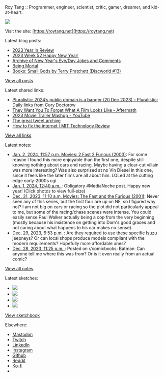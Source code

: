 Roy Tang :: Programmer, engineer, scientist, critic, gamer, dreamer, and kid-at-heart.

![](https://roytang.net/static/img/profile.jpg)

Visit the site: [https://roytang.net](https://roytang.net)

Latest blog posts:

- [2023 Year in Review](https://roytang.net/2024/01/2023-year-in-review/)
- [2023 Week 52 Happy New Year!](https://roytang.net/2023/12/2023-week-52/)
- [Archive of New Year&#x27;s Eve/Day Jokes and Comments](https://roytang.net/2023/12/nye-jokes/)
- [Being Mortal](https://roytang.net/2023/12/being-mortal/)
- [Books: Small Gods by Terry Pratchett (Discworld #13)](https://roytang.net/2023/12/small-gods/)

[View all posts](https://roytang.net/blog)

Latest shared links:

- [Pluralistic: 2024’s public domain is a banger (20 Dec 2023) – Pluralistic: Daily links from Cory Doctorow](https://roytang.net/2023/12/9d9803277b41b2ce138359f28f37e97d/)
- [They Want You To Forget What A Film Looks Like - Aftermath](https://roytang.net/2023/12/5a57088a6466118efa1332d508ab0e73/)
- [2023 Movie Trailer Mashup - YouTube](https://roytang.net/2023/12/774f91328cb03c9359fb9797271b8bc7/)
- [The great tweet archive](https://roytang.net/2023/12/80fb3034631f34ffbd7550946fa4e0a6/)
- [How to fix the internet | MIT Technology Review](https://roytang.net/2023/12/5a75eb5ad83aa681eba64e75fea626c1/)

[View all links](https://roytang.net/links)

Latest notes:

- [Jan. 2, 2024, 11:57 p.m. Movies: 2 Fast 2 Furious (2003)](https://roytang.net/2024/01/2-fast-2-furious-2003/): For some reason I found this more enjoyable than the first one, despite still knowing nothing about cars and racing. Maybe having a clear-cut villain was more interesting? Was also surprised at no Vin Diesel in this one, since it feels like the later films are all about him. LOLed at the cutting edge early-2000s cgi
- [Jan. 1, 2024, 12:40 a.m. ](https://roytang.net/2024/01/111676020480119501/): Obligatory #MediaNoche post. Happy new year! (Click photos to view full-size)
- [Dec. 31, 2023, 11:10 a.m. Movies: The Fast and the Furious (2001)](https://roytang.net/2023/12/the-fast-and-the-furious-2001/): Never seen any of this series, but the first four are up on NF, so I figured why not? I am not big on cars or racing so the plot did not particularly appeal to me, but some of the racing/chase scenes were intense. You could easily sense Paul Walker actually being a cop from the very beginning (mostly because his insistence on getting into Dom&#x27;s good graces and not caring about what happens to his car makes no sense).
- [Dec. 29, 2023, 6:53 p.m. ](https://roytang.net/2023/12/kfecprc/): Are they required to use these specific Isuzu jeepneys? Or can local shops produce models compliant with the modern requirements? Hopefully more affordable ones?
- [Dec. 28, 2023, 11:25 p.m. ](https://roytang.net/2023/12/18swfh2/): Posted on r/comicbooks: Batman: Can anyone tell me where this was from? Or is it even really from an actual comic?

[View all notes](https://roytang.net/notes)

Latest sketches:


- ![](https://roytang.net/media/cache/c3/52/c3524701d7d18fa2b6b280d4437c7ba1.jpg)
- ![](https://roytang.net/media/cache/b8/6e/b86e3f7c5db451a5bf40260cdf52e2c0.jpg)
- ![](https://roytang.net/media/cache/09/11/09119bc377da2a1bf7e9d18251a6b7a6.jpg)
- ![](https://roytang.net/media/cache/3c/7d/3c7d410c1cd355b7897272dd51e3b61a.jpg)

[View sketchbook](https://roytang.net/albums/sketchbook)


Elsewhere:

- [Mastodon](https://indieweb.social/@roytang)
- [Twitch](https://twitch.tv/twitchyroy)
- [LinkedIn](https://www.linkedin.com/in/roytang)
- [Instagram](https://instagram.com/roytang0400)
- [Github](https://github.com/roytang)
- [Reddit](https://reddit.com/u/hungryroy)
- [Ko-fi](https://ko-fi.com/roytang)
- [](mailto:hello@roytang.net)